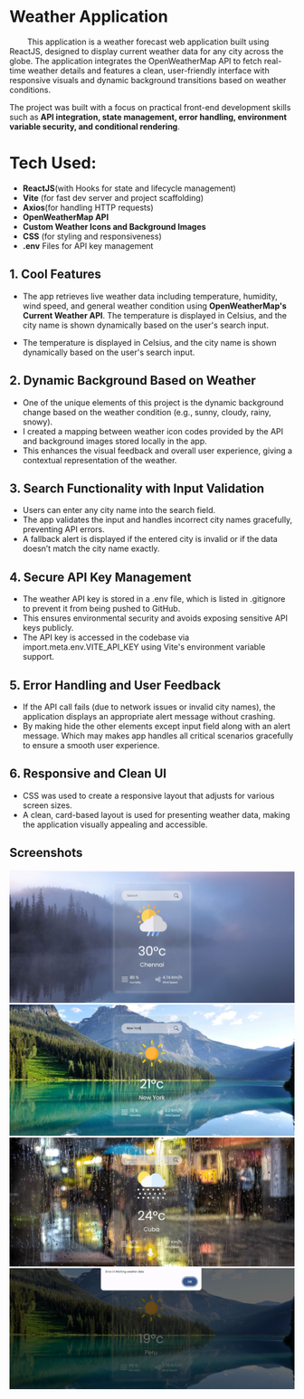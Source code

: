 # Weather Application 
&nbsp; &nbsp; &nbsp; &nbsp; This application is a weather forecast web application built using ReactJS, designed to display current weather data for any city across the globe. The application integrates the OpenWeatherMap API to fetch real-time weather details and features a clean, user-friendly interface with responsive visuals and dynamic background transitions based on weather conditions.

The project was built with a focus on practical front-end development skills such as **API integration, state management, error handling, environment variable security, and conditional rendering**.

# Tech Used: 
- **ReactJS**(with Hooks for state and lifecycle management)
- **Vite** (for fast dev server and project scaffolding)
- **Axios**(for handling HTTP requests)
- **OpenWeatherMap API**
- **Custom Weather Icons and Background Images**
- **CSS** (for styling and responsiveness)
- **.env** Files for API key management


## 1. Cool Features
- The app retrieves live weather data including temperature, humidity, wind speed, and general weather condition using **OpenWeatherMap's Current Weather API**.
The temperature is displayed in Celsius, and the city name is shown dynamically based on the user's search input.

- The temperature is displayed in Celsius, and the city name is shown dynamically based on the user's search input.

## 2. Dynamic Background Based on Weather
- One of the unique elements of this project is the dynamic background change based on the weather condition (e.g., sunny, cloudy, rainy, snowy).
- I created a mapping between weather icon codes provided by the API and background images stored locally in the app.
- This enhances the visual feedback and overall user experience, giving a contextual representation of the weather.

## 3. Search Functionality with Input Validation
- Users can enter any city name into the search field.
- The app validates the input and handles incorrect city names gracefully, preventing API errors.
- A fallback alert is displayed if the entered city is invalid or if the data doesn’t match the city name exactly.

## 4. Secure API Key Management
- The weather API key is stored in a .env file, which is listed in .gitignore to prevent it from being pushed to GitHub.
- This ensures environmental security and avoids exposing sensitive API keys publicly.
- The API key is accessed in the codebase via import.meta.env.VITE_API_KEY using Vite's environment variable support.

## 5. Error Handling and User Feedback 
- If the API call fails (due to network issues or invalid city names), the application displays an appropriate alert message without crashing.
- By making hide the other elements except input field along with an alert message. Which may makes app handles all critical scenarios gracefully to ensure a smooth user experience.


## 6. Responsive and Clean UI
- CSS was used to create a responsive layout that adjusts for various screen sizes.
- A clean, card-based layout is used for presenting weather data, making the application visually appealing and accessible.

## Screenshots
![Image 1](./screenshots/image1.JPG)
![Image 2](./screenshots/image2.JPG)
![Image 3](./screenshots/image3.JPG)
![Error_handling](./screenshots/image4.JPG)
